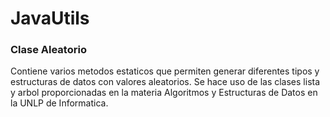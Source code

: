 # JavaUtils

### Clase Aleatorio
 Contiene varios metodos estaticos que permiten generar diferentes tipos y estructuras de datos con valores aleatorios.
 Se hace uso de las clases lista y arbol proporcionadas en la materia Algoritmos y Estructuras de Datos en la UNLP de Informatica. 
